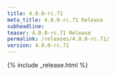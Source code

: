 ```yaml
---
title: 4.0.0-rc.71
meta_title: 4.0.0-rc.71 Release
subheadline: 
teaser: 4.0.0-rc.71 Release
permalink: /releases/4.0.0-rc.71/
version: 4.0.0-rc.71
---
```


{% include _release.html %}
